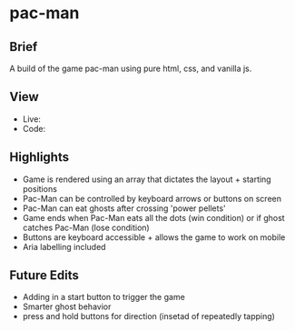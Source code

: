# pac-man

## Brief
A build of the game pac-man using pure html, css, and vanilla js.

## View
- Live:
- Code:

## Highlights
- Game is rendered using an array that dictates the layout + starting positions
- Pac-Man can be controlled by keyboard arrows or buttons on screen
- Pac-Man can eat ghosts after crossing 'power pellets'
- Game ends when Pac-Man eats all the dots (win condition) or if ghost catches Pac-Man (lose condition)
- Buttons are keyboard accessible + allows the game to work on mobile
- Aria labelling included

## Future Edits
- Adding in a start button to trigger the game
- Smarter ghost behavior
- press and hold buttons for direction (insetad of repeatedly tapping)
